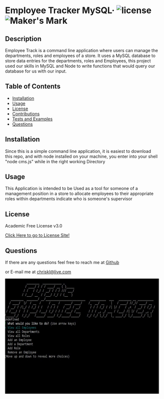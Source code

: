 # Employee Tracker MySQL&middot; ![license](https://img.shields.io/badge/license-Academic%20Free%20License%20v3.0-blue) ![Maker's Mark](https://img.shields.io/github/repo-size/ChrisAMK/README-Generator?style=plastic)

## Description 
Employee Track is a command line application where users can manage the departments, roles and employees of a store. It uses a MySQL database to store data entries for the departments, roles and Employees, this project used our skills in MySQL and Node to write functions that would query our database for us with our input.

## Table of Contents 
* [Installation](#Installation)
* [Usage](#Usage)
* [License](#License)
* [Contributions](#Contributions)
* [Tests and Examples](#Tests)
* [Questions](#Questions)

## Installation <a name='Installation'></a> 
Since this is a simple command line application, it is easiest to download this repo, and with node installed on your machine, you enter into your shell "node cms.js" while in the right working Directory

## Usage <a name='Usage'></a> 
This Application is intended to be Used as a tool for someone of a management position in a store to allocate employees to their appropriate roles within departments indicate who is someone's supervisor

## License <a name='License'></a> 
Academic Free License v3.0

[Click Here to go to License Site!](https://opensource.org/licenses/AFL-3.0)

## Questions <a name='Questions'></a> 
If there are any questions feel free to reach me at [Github](https://github.com/ChrisAMK)

or E-mail me at chriskl@live.com

![screenshot](lib/employee-tracker.jpg)



